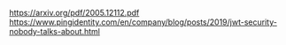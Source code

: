 https://arxiv.org/pdf/2005.12112.pdf
https://www.pingidentity.com/en/company/blog/posts/2019/jwt-security-nobody-talks-about.html
